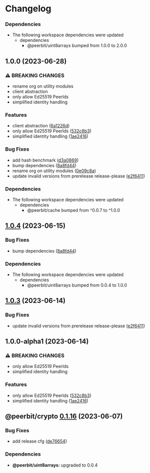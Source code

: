 # Changelog

### Dependencies

* The following workspace dependencies were updated
  * dependencies
    * @peerbit/uint8arrays bumped from 1.0.0 to 2.0.0

## 1.0.0 (2023-06-28)


### ⚠ BREAKING CHANGES

* rename org on utility modules
* client abstraction
* only allow Ed25519 PeerIds
* simplified identity handling

### Features

* client abstraction ([6a1226d](https://github.com/dao-xyz/peerbit/commit/6a1226d4f8fc6deb167bff86cf7bdd6227c01a6b))
* only allow Ed25519 PeerIds ([532c8b3](https://github.com/dao-xyz/peerbit/commit/532c8b35bc4e85719669db47639ec5ffd11c8eab))
* simplified identity handling ([1ae2416](https://github.com/dao-xyz/peerbit/commit/1ae24168a5c8629b8f9d1c57eceed6abd4a15020))


### Bug Fixes

* add hash benchmark ([d3a0869](https://github.com/dao-xyz/peerbit/commit/d3a0869ee59312b57fbe4d3eabe75d594cfd21e2))
* bump dependencies ([8a8fd44](https://github.com/dao-xyz/peerbit/commit/8a8fd440149a966337382db77afe1071141e5c74))
* rename org on utility modules ([0e09c8a](https://github.com/dao-xyz/peerbit/commit/0e09c8a29487205e02e45cc7f1e214450f96cb38))
* update invalid versions from prerelease release-please ([e2f6411](https://github.com/dao-xyz/peerbit/commit/e2f6411d46edf6d36723ca1ea81d1e55a09d3cd4))


### Dependencies

* The following workspace dependencies were updated
  * dependencies
    * @peerbit/cache bumped from ^0.0.7 to ^1.0.0

## [1.0.4](https://github.com/dao-xyz/peerbit/compare/@peerbit/crypto-v1.0.3...@peerbit/crypto-v1.0.4) (2023-06-15)


### Bug Fixes

* bump dependencies ([8a8fd44](https://github.com/dao-xyz/peerbit/commit/8a8fd440149a966337382db77afe1071141e5c74))


### Dependencies

* The following workspace dependencies were updated
  * dependencies
    * @peerbit/uint8arrays bumped from 0.0.4 to 1.0.0

## [1.0.3](https://github.com/dao-xyz/peerbit/compare/@peerbit/crypto-v1.0.0-alpha1...@peerbit/crypto-v1.0.3) (2023-06-14)


### Bug Fixes

* update invalid versions from prerelease release-please ([e2f6411](https://github.com/dao-xyz/peerbit/commit/e2f6411d46edf6d36723ca1ea81d1e55a09d3cd4))

## 1.0.0-alpha1 (2023-06-14)


### ⚠ BREAKING CHANGES

* only allow Ed25519 PeerIds
* simplified identity handling

### Features

* only allow Ed25519 PeerIds ([532c8b3](https://github.com/dao-xyz/peerbit/commit/532c8b35bc4e85719669db47639ec5ffd11c8eab))
* simplified identity handling ([1ae2416](https://github.com/dao-xyz/peerbit/commit/1ae24168a5c8629b8f9d1c57eceed6abd4a15020))

## @peerbit/crypto [0.1.16](https://github.com/dao-xyz/peerbit/compare/@peerbit/crypto@0.1.15...@peerbit/crypto@0.1.16) (2023-06-07)


### Bug Fixes

* add release cfg ([de76654](https://github.com/dao-xyz/peerbit/commit/de766548f8106804d319e8b51e9607f2a3f60726))





### Dependencies

* **@peerbit/uint8arrays:** upgraded to 0.0.4
